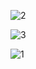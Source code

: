 ![2](https://user-images.githubusercontent.com/44025672/72172460-c30c4c80-3407-11ea-8297-c578b619d9b3.jpg)

![3](https://user-images.githubusercontent.com/44025672/72172461-c30c4c80-3407-11ea-8eeb-3271be8784dc.jpg)

![1](https://user-images.githubusercontent.com/44025672/72172462-c30c4c80-3407-11ea-8cea-985844698a1b.jpg)

